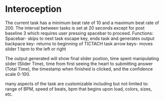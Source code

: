 # Interoception

The current task has a minimum beat rate of 10 and a maximum beat rate of 200. The interval between tasks is set at 20 seconds except for post baseline 3 which requires user pressing spacebar to proceed. 
Functions: Spacebar- skips to next task
escape key, ends task and generates output
backpace key- returns to beginning of TICTACH task
arrow keys- moves slider 1 bpm to the left or right

The output generated will show final slider postion, time spent manipulating slider (Slider Time), time from first seeing the heart to submitting answer (Total Time), the timestamp when finished is clicked, and the confidence scale 0-100. 

many aspects of the task are customizable including but not limited to: range of BPM, speed of beats, bpm that begins upon load, colors, sizes, etc. 

